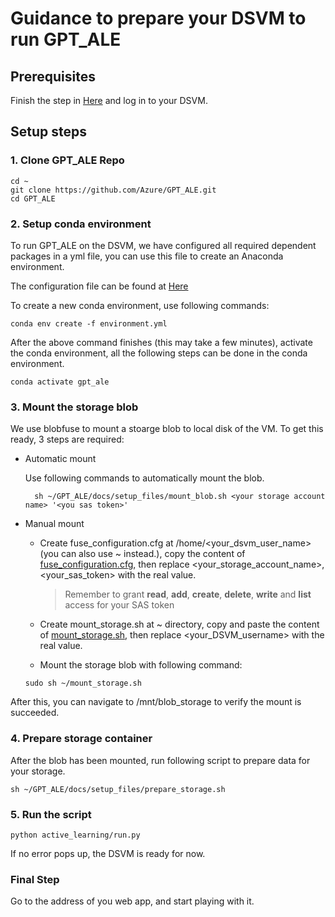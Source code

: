 # Guidance to prepare your DSVM to run GPT_ALE

## Prerequisites

Finish the step in [Here](./provision_azure_resources.md) and log in to your DSVM.

## Setup steps

### 1. Clone GPT_ALE Repo

```
cd ~
git clone https://github.com/Azure/GPT_ALE.git
cd GPT_ALE
```

### 2. Setup conda environment
To run GPT_ALE on the DSVM, we have configured all required dependent packages in a yml file, you can use this file to create an Anaconda environment. 

The configuration file can be found at [Here](../environment.yml)

To create a new conda environment, use following commands:
```
conda env create -f environment.yml
```

After the above command finishes (this may take a few minutes), activate the conda environment, all the following steps can be done in the conda environment.

```
conda activate gpt_ale
```

### 3. Mount the storage blob

We use blobfuse to mount a stoarge blob to local disk of the VM. 
To get this ready, 3 steps are required:
* Automatic mount

    Use following commands to automatically mount the blob.

        sh ~/GPT_ALE/docs/setup_files/mount_blob.sh <your storage account name> '<you sas token>'
        
* Manual mount
    * Create fuse_configuration.cfg at /home/<your_dsvm_user_name> (you can also use ~ instead.), copy the content of [fuse_configuration.cfg](./setup_files/fuse_configuration.cfg), then replace <your_storage_account_name>, <your_sas_token> with the real value.

        > Remember to grant **read**, **add**, **create**, **delete**, **write** and **list** access for your SAS token

    * Create mount_storage.sh at ~ directory, copy and paste the content of [mount_storage.sh](./setup_files/mount_storage.sh), then replace <your_DSVM_username> with the real value.

    * Mount the storage blob with following command:
    ```
    sudo sh ~/mount_storage.sh
    ```

After this, you can navigate to /mnt/blob_storage to verify the mount is succeeded.

### 4. Prepare storage container

After the blob has been mounted, run following script to prepare data for your storage.

```
sh ~/GPT_ALE/docs/setup_files/prepare_storage.sh 
```

### 5. Run the script

```
python active_learning/run.py
```

If no error pops up, the DSVM is ready for now.

### Final Step

Go to the address of you web app, and start playing with it.